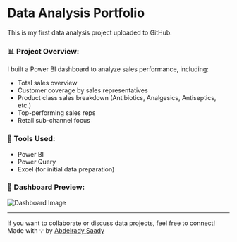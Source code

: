 
# Data Analysis Portfolio

This is my first data analysis project uploaded to GitHub.

### 📊 Project Overview:
I built a Power BI dashboard to analyze sales performance, including:
- Total sales overview
- Customer coverage by sales representatives
- Product class sales breakdown (Antibiotics, Analgesics, Antiseptics, etc.)
- Top-performing sales reps
- Retail sub-channel focus

### 🔧 Tools Used:
- Power BI
- Power Query
- Excel (for initial data preparation)

### 📸 Dashboard Preview:
![Dashboard Image]([https://raw.githubusercontent.com/username/repository/main/image.jpg](https://github.com/abdelradysaady/data-analysis-portfolio/blob/29e26a9711ff76ff951722da996a5a5633d5f6f7/Annotation%202025-05-26%20224513.jpg))

---

If you want to collaborate or discuss data projects, feel free to connect!
Made with 💡 by [Abdelrady Saady](https://www.linkedin.com/in/abdelradysaady)

